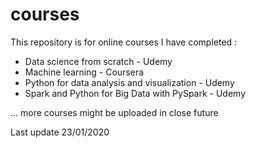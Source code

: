 # courses

This repository is for online courses I have completed :

- Data science from scratch - Udemy
- Machine learning - Coursera
- Python for data analysis and visualization - Udemy
- Spark and Python for Big Data with PySpark - Udemy

... more courses might be uploaded in close future

Last update 23/01/2020
